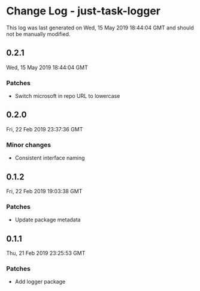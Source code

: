 # Change Log - just-task-logger

This log was last generated on Wed, 15 May 2019 18:44:04 GMT and should not be manually modified.

## 0.2.1
Wed, 15 May 2019 18:44:04 GMT

### Patches

- Switch microsoft in repo URL to lowercase

## 0.2.0
Fri, 22 Feb 2019 23:37:36 GMT

### Minor changes

- Consistent interface naming

## 0.1.2
Fri, 22 Feb 2019 19:03:38 GMT

### Patches

- Update package metadata

## 0.1.1
Thu, 21 Feb 2019 23:25:53 GMT

### Patches

- Add logger package

